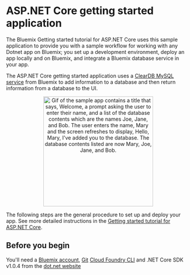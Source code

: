 # ASP.NET Core getting started application
The Bluemix Getting started tutorial for ASP.NET Core uses this sample application to provide you with a sample workflow for working with any Dotnet app on Bluemix; you set up a development environment, deploy an app locally and on Bluemix, and integrate a Bluemix database service in your app.

The ASP.NET Core getting started application uses a [ClearDB MySQL service](https://github.com/SapientGuardian/SapientGuardian.EntityFrameworkCore.MySql) from Bluemix to add information to a database and then return information from a database to the UI. 

<p align="center">
  <img src="https://raw.githubusercontent.com/IBM-Bluemix/get-started-java/master/docs/GettingStarted.gif" width="300" alt="Gif of the sample app contains a title that says, Welcome, a prompt asking the user to enter their name, and a list of the database contents which are the names Joe, Jane, and Bob. The user enters the name, Mary and the screen refreshes to display, Hello, Mary, I've added you to the database. The database contents listed are now Mary, Joe, Jane, and Bob.">
</p>

The following steps are the general procedure to set up and deploy your app. See more detailed instructions in the [Getting started tutorial for ASP.NET Core](https://console.stage1.bluemix.net/docs/runtimes/dotnet/getting-started.html#getting_started).


## Before you begin

You'll need a [Bluemix account](https://console.ng.bluemix.net/registration/), [Git](https://git-scm.com/downloads) [Cloud Foundry CLI](https://github.com/cloudfoundry/cli#downloads) and .NET Core SDK v1.0.4 from the [dot.net website](https://www.microsoft.com/net/download/core)
